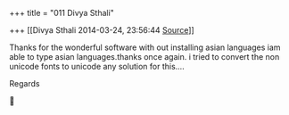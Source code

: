 +++
title = "011 Divya Sthali"

+++
[[Divya Sthali	2014-03-24, 23:56:44 [Source](https://groups.google.com/g/samskrita/c/fzOLGvpgqjY)]]



Thanks for the wonderful software with out installing asian languages iam able to type asian languages.thanks once again. i tried to convert the non unicode fonts to unicode any solution for this....

  

Regards



